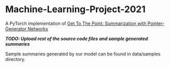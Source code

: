 # Machine-Learning-Project-2021

A PyTorch implementation of [Get To The Point: Summarization with Pointer-Generator Networks](https://arxiv.org/pdf/1704.04368.pdf)  

***TODO: Upload rest of the source code files and sample generated summaries***

Sample summaries generated by our model can be found in data/samples directory.
